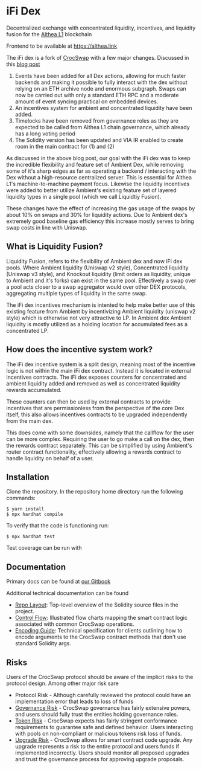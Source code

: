 # iFi Dex
Decentralized exchange with concentrated liquidity, incentives, and liquidity fusion for the [Althea L1](https://www.althea.net/) blockchain

Frontend to be available at https://althea.link

The iFi dex is a fork of [CrocSwap](https://github.com/CrocSwap/CrocSwap-protocol) with a few major changes. Discussed in this [blog post](https://blog.althea.net/introducing-the-ifi-dex/)


1) Events have been added for all Dex actions, allowing for much faster backends and making it possible to fully interact with the dex without relying on an ETH archive node and enormous subgraph. Swaps can now be carried out with only a standard ETH RPC and a moderate amount of event syncing practical on embedded devices.
2) An incentives system for ambient and concentrated liquidity have been added.
3) Timelocks have been removed from governance roles as they are expected to be called from Althea L1 chain governance, which already has a long voting period
4) The Solidity version has been updated and VIA IR enabled to create room in the main contract for (1) and (2)

As discussed in the above blog post, our goal with the iFi dex was to keep the incredible flexibility and feature set of Ambient Dex, while removing some of it's sharp edges as far as operating a backend / interacting with the Dex without a high-resource centralized server. This is essential for Althea L1's machine-to-machine payment focus. Likewise the liquidity incentives were added to better utilize Ambient's existing feature set of layered liquidity types in a single pool (which we call Liquidtiy Fusion).

These changes have the effect of increasing the gas usage of the swaps by about 10% on swaps and 30% for liquidity actions. Due to Ambient dex's extremely good baseline gas efficiency this increase mostly serves to bring swap costs in line with Uniswap.

## What is Liquidity Fusion?

Liquidity Fusion, refers to the flexibility of Ambient dex and now iFi dex pools. Where Ambient liquidity (Uniswap v2 style), Concentrated liquidity (Uniswap v3 style), and Knockout liquidity (limit orders as liquidity, unique to Ambient and it's forks) can exist in the same pool. Effectively a swap over a pool acts closer to a swap aggregator would over other DEX protocols, aggregating multiple types of liquidity in the same swap.

The iFi dex incentives mechanism is intented to help make better use of this existing feature from Ambient by incentivizing Ambient liquidity (uniswap v2 style) which is otherwise not very attractive to LP. In Ambient dex Ambient liquidity is mostly utilized as a holding location for accumulated fees as a concentrated LP. 

## How does the incentive system work?

The iFi dex incentive system is a split design, meaning most of the incentive logic is not within the main iFi dex contract. Instead it is located in external incentives contracts. The iFi dex exposes counters for concentrated and ambient liquidity added and removed as well as concentrated liquidity rewards accumulated.

These counters can then be used by external contracts to provide incentives that are permissionless from the perspective of the core Dex itself, this also allows incentives contracts to be upgraded independently from the main dex.

This does come with some downsides, namely that the callflow for the user can be more complex. Requiring the user to go make a call on the dex, then the rewards contract separately. This can be simplified by using Ambient's router contract functionality, effectively allowing a rewards contract to handle liquidity on behalf of a user.

## Installation

Clone the repository. In the repository home directory run the following commands:

    $ yarn install
    $ npx hardhat compile
    
To verify that the code is functioning run:

    $ npx hardhat test

Test coverage can be run with



## Documentation

Primary docs can be found at [our Gitbook](https://docs.ambient.finance)

Additional technical documentation can be found

* [Repo Layout](docs/Layout.md): Top-level overview of the Solidity source files in the project.
* [Control Flow](docs/ControlFlow.md): Illustrated flow charts mapping the smart contract logic associated with common CrocSwap operations.
* [Encoding Guide](docs/Encoding.md): Technical specification for clients outlining how to encode arguments to the CrocSwap contract methods that don't use standard Solidity args.

## Risks

Users of the CrocSwap protocol should be aware of the implicit risks to the protocol design. Among other major risk sare

* Protocol Risk - Although carefully reviewed the protocol could have an implementation error that leads to loss of funds
* [Governance Risk](./docs/GovernanceRoles.md) - CrocSwap governance has fairly extensive powers, and users should fully trust the entities holding governance roles.
* [Token Risk](./docs/TokenModel.md) - CrocSwap expects has fairly stringent conformance requirements to guarantee safe and defined behavior. Users interacting with pools on non-compliant or malicious tokens risk loss of funds.
* [Upgrade Risk](./docs/UpgradeSafety.md) - CrocSwap allows for smart contract code upgrade. Any upgrade represents a risk to the entire protocol and users funds if implemented incorrectly. Users should monitor all proposed upgrades and trust the governance process for approving upgrade proposals.
